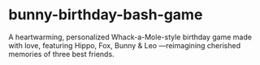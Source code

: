 # bunny-birthday-bash-game
A heartwarming, personalized Whack-a-Mole-style birthday game made with love, featuring Hippo, Fox, Bunny &amp; Leo —reimagining cherished memories of three best friends.
